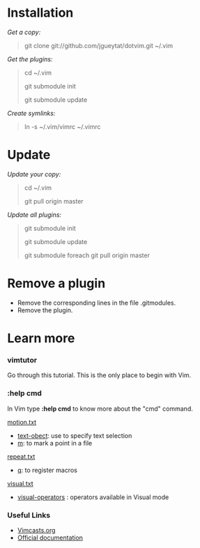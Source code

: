 Installation
============

*Get a copy:*

> git clone git://github.com/jgueytat/dotvim.git ~/.vim

*Get the plugins:*

> cd ~/.vim
>
> git submodule init
>
> git submodule update

*Create symlinks:*

> ln -s ~/.vim/vimrc ~/.vimrc

Update
======

*Update your copy:*

> cd ~/.vim
>
> git pull origin master

*Update all plugins:*

> git submodule init 
> 
> git submodule update
> 
> git submodule foreach git pull origin master

Remove a plugin
============

 - Remove the corresponding lines in the file .gitmodules.
 - Remove the plugin.

Learn more
==========

### vimtutor

Go through this tutorial. This is the only place to begin with Vim.

### :help cmd

In Vim type **:help cmd** to know more about the "cmd" command.

[motion.txt](http://vimdoc.sourceforge.net/htmldoc/motion.html "Vim documentation: motion")

- [text-obect](http://vimdoc.sourceforge.net/htmldoc/motion.html#text-objects): use to specify text selection
- [m](http://vimdoc.sourceforge.net/htmldoc/motion.html#mark): to mark a point in a file

[repeat.txt](http://vimdoc.sourceforge.net/htmldoc/repeat.html "Vim documentation: repeat")

- [q](http://vimdoc.sourceforge.net/htmldoc/repeat.html#complex-repeat): to register macros

[visual.txt](http://vimdoc.sourceforge.net/htmldoc/visual.html "Vim documentation: visual")

- [visual-operators](http://vimdoc.sourceforge.net/htmldoc/visual.html#visual-operators) : operators available in Visual mode


### Useful Links

- [Vimcasts.org](http://vimcasts.org/ "A few short videos to love Vim!")
- [Official documentation](http://vimdoc.sourceforge.net/htmldoc/ "This should be the equivalent of :help")

